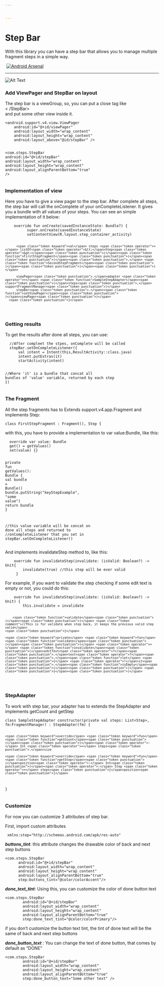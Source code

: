 ```yaml
---


---
```


<h1 id="step-bar">Step Bar</h1>
<p>With this library you can have a step bar that allows you to manage multiple fragment steps in a simple way.</p>
<p><a href="https://jitpack.io/#roubertedgar/step-bar"><img src="https://jitpack.io/v/roubertedgar/step-bar.svg" alt=""></a>    <a href="https://android-arsenal.com/details/1/6848"><img src="https://img.shields.io/badge/Android%20Arsenal-Simple%20Step%20Bar-green.svg?style=flat" alt="Android Arsenal"></a></p>
<hr>
<p><img src="https://media.giphy.com/media/nbOPo5sSZiEmM8YjTc/giphy.gif" alt="Alt Text"></p>
<h3 id="add-viewpager-and-stepbar-on-layout">Add ViewPager and StepBar on layout</h3>
<p>The step bar is a viewGroup, so, you can put a close tag like<br>
&lt; /StepBar&gt;<br>
and put some other view inside it.</p>
<pre class=" language-xml"><code class="prism  language-xml"><span class="token tag"><span class="token tag"><span class="token punctuation">&lt;</span>android.support.v4.view.ViewPager</span>
    <span class="token attr-name"><span class="token namespace">android:</span>id</span><span class="token attr-value"><span class="token punctuation">=</span><span class="token punctuation">"</span>@+id/viewPager<span class="token punctuation">"</span></span>
    <span class="token attr-name"><span class="token namespace">android:</span>layout_width</span><span class="token attr-value"><span class="token punctuation">=</span><span class="token punctuation">"</span>wrap_content<span class="token punctuation">"</span></span>
    <span class="token attr-name"><span class="token namespace">android:</span>layout_height</span><span class="token attr-value"><span class="token punctuation">=</span><span class="token punctuation">"</span>wrap_content<span class="token punctuation">"</span></span>
    <span class="token attr-name"><span class="token namespace">android:</span>layout_above</span><span class="token attr-value"><span class="token punctuation">=</span><span class="token punctuation">"</span>@id/stepBar<span class="token punctuation">"</span></span> <span class="token punctuation">/&gt;</span></span>

<span class="token tag"><span class="token tag"><span class="token punctuation">&lt;</span>com.steps.StepBar</span>
    <span class="token attr-name"><span class="token namespace">android:</span>id</span><span class="token attr-value"><span class="token punctuation">=</span><span class="token punctuation">"</span>@+id/stepBar<span class="token punctuation">"</span></span>
    <span class="token attr-name"><span class="token namespace">android:</span>layout_width</span><span class="token attr-value"><span class="token punctuation">=</span><span class="token punctuation">"</span>wrap_content<span class="token punctuation">"</span></span>
    <span class="token attr-name"><span class="token namespace">android:</span>layout_height</span><span class="token attr-value"><span class="token punctuation">=</span><span class="token punctuation">"</span>wrap_content<span class="token punctuation">"</span></span>
    <span class="token attr-name"><span class="token namespace">android:</span>layout_alignParentBottom</span><span class="token attr-value"><span class="token punctuation">=</span><span class="token punctuation">"</span>true<span class="token punctuation">"</span></span> <span class="token punctuation">/&gt;</span></span>
</code></pre>
<h3 id="implementation-of-view">Implementation of view</h3>
<p>Here you have to give a view pager to the step bar.  After complete all steps, the step bar will call the  onComplete of your onCompleteListener. It gives you a bundle with all values of your steps. You can see an simple implementation of it below:</p>
<pre class=" language-kotlin"><code class="prism  language-kotlin">    <span class="token keyword">override</span> <span class="token keyword">fun</span> <span class="token function">onCreate</span><span class="token punctuation">(</span>savedInstanceState<span class="token operator">:</span> Bundle<span class="token operator">?</span><span class="token punctuation">)</span> <span class="token punctuation">{</span>
          <span class="token keyword">super</span><span class="token punctuation">.</span><span class="token function">onCreate</span><span class="token punctuation">(</span>savedInstanceState<span class="token punctuation">)</span>
          <span class="token function">setContentView</span><span class="token punctuation">(</span>R<span class="token punctuation">.</span>layout<span class="token punctuation">.</span>step_container_activity<span class="token punctuation">)</span>

          <span class="token keyword">val</span> steps <span class="token operator">=</span> listOf<span class="token operator">&lt;</span>Step<span class="token operator">&gt;</span><span class="token punctuation">(</span><span class="token function">FirstStepFragment</span><span class="token punctuation">(</span><span class="token punctuation">)</span><span class="token punctuation">,</span> <span class="token function">SecondStepFragment</span><span class="token punctuation">(</span><span class="token punctuation">)</span><span class="token punctuation">)</span>

          viewPager<span class="token punctuation">.</span>adapter <span class="token operator">=</span> <span class="token function">SampleStepAdapter</span><span class="token punctuation">(</span>steps<span class="token punctuation">,</span> supportFragmentManager<span class="token punctuation">)</span>
          stepBar<span class="token punctuation">.</span><span class="token function">setViewPager</span><span class="token punctuation">(</span>viewPager<span class="token punctuation">)</span>
      <span class="token punctuation">}</span>
</code></pre>
<h3 id="getting-results">Getting results</h3>
<p>To get the results after done all steps, you can use:</p>
<pre class=" language-kotlin"><code class="prism  language-kotlin">  <span class="token comment">//After compleet the stpes, onComplete will be called</span>
  stepBar<span class="token punctuation">.</span><span class="token function">setOnCompleteListener</span><span class="token punctuation">(</span><span class="token punctuation">{</span>
      <span class="token keyword">val</span> intent <span class="token operator">=</span> <span class="token function">Intent</span><span class="token punctuation">(</span><span class="token keyword">this</span><span class="token punctuation">,</span>ResultActivity<span class="token operator">::</span><span class="token keyword">class</span><span class="token punctuation">.</span>java<span class="token punctuation">)</span>
      intent<span class="token punctuation">.</span><span class="token function">putExtras</span><span class="token punctuation">(</span>it<span class="token punctuation">)</span>
      <span class="token function">startActivity</span><span class="token punctuation">(</span>intent<span class="token punctuation">)</span>

  <span class="token comment">//Where 'it' is a bundle that concat all bundles of 'value' variable, returned by each step</span>
  <span class="token punctuation">}</span><span class="token punctuation">)</span>
</code></pre>
<h3 id="the-fragment">The Fragment</h3>
<p>All the step fragments has to Extends support.v4.app.Fragment and implements Step:</p>
<pre class=" language-kotlin"><code class="prism  language-kotlin"><span class="token keyword">class</span> FirstStepFragment <span class="token operator">:</span> <span class="token function">Fragment</span><span class="token punctuation">(</span><span class="token punctuation">)</span><span class="token punctuation">,</span> Step <span class="token punctuation">{</span>
</code></pre>
<p>with this, you have to provide a implementation to var value:Bundle, like this:</p>
<pre class=" language-kotlin"><code class="prism  language-kotlin">  <span class="token keyword">override</span> <span class="token keyword">var</span> value<span class="token operator">:</span> Bundle
  <span class="token keyword">get</span><span class="token punctuation">(</span><span class="token punctuation">)</span> <span class="token operator">=</span> <span class="token function">getValues</span><span class="token punctuation">(</span><span class="token punctuation">)</span>
  <span class="token keyword">set</span><span class="token punctuation">(</span>value<span class="token punctuation">)</span> <span class="token punctuation">{</span><span class="token punctuation">}</span>

  <span class="token keyword">private</span> <span class="token keyword">fun</span> <span class="token function">getValues</span><span class="token punctuation">(</span><span class="token punctuation">)</span><span class="token operator">:</span> Bundle <span class="token punctuation">{</span>
      <span class="token keyword">val</span> bundle <span class="token operator">=</span> <span class="token function">Bundle</span><span class="token punctuation">(</span><span class="token punctuation">)</span>
      bundle<span class="token punctuation">.</span><span class="token function">putString</span><span class="token punctuation">(</span><span class="token string">"keyStepExample"</span><span class="token punctuation">,</span> <span class="token string">"some value"</span><span class="token punctuation">)</span>
      <span class="token keyword">return</span> bundle
  <span class="token punctuation">}</span>

<span class="token comment">//this value variable will be concat on done all steps and returned to</span>
<span class="token comment">//onCompleteListener that you set in stepBar.setOnCompleteListener()</span>
</code></pre>
<p>And implements invalidateStep method to, like this:</p>
<pre class=" language-kotlin"><code class="prism  language-kotlin">    <span class="token keyword">override</span> <span class="token keyword">fun</span> <span class="token function">invalidateStep</span><span class="token punctuation">(</span>invalidate<span class="token operator">:</span> <span class="token punctuation">(</span>isValid<span class="token operator">:</span> Boolean<span class="token operator">?</span><span class="token punctuation">)</span> <span class="token operator">-&gt;</span> Unit<span class="token punctuation">{</span>
        <span class="token function">invalidate</span><span class="token punctuation">(</span><span class="token boolean">true</span><span class="token punctuation">)</span> <span class="token comment">//this step will be ever valid</span>
     <span class="token punctuation">}</span>
</code></pre>
<p>For example, if you want to validate the step checking if some edit text is empty or not, you could do this:</p>
<pre class=" language-kotlin"><code class="prism  language-kotlin">    <span class="token keyword">override</span> <span class="token keyword">fun</span> <span class="token function">invalidateStep</span><span class="token punctuation">(</span>invalidate<span class="token operator">:</span> <span class="token punctuation">(</span>isValid<span class="token operator">:</span> Boolean<span class="token operator">?</span><span class="token punctuation">)</span> <span class="token operator">-&gt;</span> Unit<span class="token punctuation">)</span> <span class="token punctuation">{</span>
        <span class="token keyword">this</span><span class="token punctuation">.</span>invalidate <span class="token operator">=</span> invalidate

        <span class="token function">validate</span><span class="token punctuation">(</span><span class="token punctuation">)</span> <span class="token comment">//This is for validate when step back, it keeps the previous valid step valid</span>
    <span class="token punctuation">}</span>

    <span class="token keyword">private</span> <span class="token keyword">fun</span> <span class="token function">validate</span><span class="token punctuation">(</span><span class="token punctuation">)</span> <span class="token operator">=</span> <span class="token function">invalidate</span><span class="token punctuation">(</span>editText<span class="token operator">?</span><span class="token punctuation">.</span>text<span class="token operator">?</span><span class="token punctuation">.</span><span class="token function">let</span> <span class="token punctuation">{</span> <span class="token operator">!</span>it<span class="token punctuation">.</span><span class="token function">isEmpty</span><span class="token punctuation">(</span><span class="token punctuation">)</span> <span class="token punctuation">}</span><span class="token punctuation">)</span>
</code></pre>
<h3 id="stepadapter">StepAdapter</h3>
<p>To work with step bar, your adapter has to extends the StepAdapter and implements getCount and getStep</p>
<pre class=" language-kotlin"><code class="prism  language-kotlin"><span class="token keyword">class</span> SampleStepAdapter <span class="token keyword">constructor</span><span class="token punctuation">(</span><span class="token keyword">private</span> <span class="token keyword">val</span> steps<span class="token operator">:</span> List<span class="token operator">&lt;</span>Step<span class="token operator">&gt;</span><span class="token punctuation">,</span> fm<span class="token operator">:</span>FragmentManager<span class="token punctuation">)</span> <span class="token operator">:</span> <span class="token function">StepAdapter</span><span class="token punctuation">(</span>fm<span class="token punctuation">)</span> <span class="token punctuation">{</span>

    <span class="token keyword">override</span> <span class="token keyword">fun</span> <span class="token function">getCount</span><span class="token punctuation">(</span><span class="token punctuation">)</span><span class="token operator">:</span> Int <span class="token operator">=</span> steps<span class="token punctuation">.</span>size

    <span class="token keyword">override</span> <span class="token keyword">fun</span> <span class="token function">getStep</span><span class="token punctuation">(</span>position<span class="token operator">:</span> Int<span class="token punctuation">)</span><span class="token operator">:</span> Step <span class="token operator">=</span> steps<span class="token punctuation">[</span>position<span class="token punctuation">]</span>
<span class="token punctuation">}</span>
</code></pre>
<h3 id="customize">Customize</h3>
<p>For now you can customize 3 attributes of step bar.</p>
<p>First, import custom attributes</p>
<pre class=" language-xml"><code class="prism  language-xml"> xmlns:step="http://schemas.android.com/apk/res-auto"
</code></pre>
<p><em><strong>buttons_tint</strong></em>: this attribute changes the drawable color of back and next step buttons</p>
<pre class=" language-xml"><code class="prism  language-xml"><span class="token tag"><span class="token tag"><span class="token punctuation">&lt;</span>com.steps.StepBar</span>
      <span class="token attr-name"><span class="token namespace">android:</span>id</span><span class="token attr-value"><span class="token punctuation">=</span><span class="token punctuation">"</span>@+id/stepBar<span class="token punctuation">"</span></span>
      <span class="token attr-name"><span class="token namespace">android:</span>layout_width</span><span class="token attr-value"><span class="token punctuation">=</span><span class="token punctuation">"</span>wrap_content<span class="token punctuation">"</span></span>
      <span class="token attr-name"><span class="token namespace">android:</span>layout_height</span><span class="token attr-value"><span class="token punctuation">=</span><span class="token punctuation">"</span>wrap_content<span class="token punctuation">"</span></span>
      <span class="token attr-name"><span class="token namespace">android:</span>layout_alignParentBottom</span><span class="token attr-value"><span class="token punctuation">=</span><span class="token punctuation">"</span>true<span class="token punctuation">"</span></span>
      <span class="token attr-name"><span class="token namespace">step:</span>buttons_tint</span><span class="token attr-value"><span class="token punctuation">=</span><span class="token punctuation">"</span>@color/colorAccent<span class="token punctuation">"</span></span><span class="token punctuation">/&gt;</span></span>
</code></pre>
<p><em><strong>done_text_tint</strong></em>: Using this, you can customize the color of done button text</p>
<pre class=" language-xml"><code class="prism  language-xml"><span class="token tag"><span class="token tag"><span class="token punctuation">&lt;</span>com.steps.StepBar</span>
        <span class="token attr-name"><span class="token namespace">android:</span>id</span><span class="token attr-value"><span class="token punctuation">=</span><span class="token punctuation">"</span>@+id/stepBar<span class="token punctuation">"</span></span>
        <span class="token attr-name"><span class="token namespace">android:</span>layout_width</span><span class="token attr-value"><span class="token punctuation">=</span><span class="token punctuation">"</span>wrap_content<span class="token punctuation">"</span></span>
        <span class="token attr-name"><span class="token namespace">android:</span>layout_height</span><span class="token attr-value"><span class="token punctuation">=</span><span class="token punctuation">"</span>wrap_content<span class="token punctuation">"</span></span>
        <span class="token attr-name"><span class="token namespace">android:</span>layout_alignParentBottom</span><span class="token attr-value"><span class="token punctuation">=</span><span class="token punctuation">"</span>true<span class="token punctuation">"</span></span>
        <span class="token attr-name"><span class="token namespace">step:</span>done_text_tint</span><span class="token attr-value"><span class="token punctuation">=</span><span class="token punctuation">"</span>@color/colorPrimary<span class="token punctuation">"</span></span><span class="token punctuation">/&gt;</span></span>
</code></pre>
<p>if you don’t customize the button text tint, the tint of done text will be the same of back and next step buttons</p>
<p><em><strong>done_button_text</strong></em> : You can change the text of done button, that comes by default as “DONE”</p>
<pre class=" language-xml"><code class="prism  language-xml"><span class="token tag"><span class="token tag"><span class="token punctuation">&lt;</span>com.steps.StepBar</span>
        <span class="token attr-name"><span class="token namespace">android:</span>id</span><span class="token attr-value"><span class="token punctuation">=</span><span class="token punctuation">"</span>@+id/stepBar<span class="token punctuation">"</span></span>
        <span class="token attr-name"><span class="token namespace">android:</span>layout_width</span><span class="token attr-value"><span class="token punctuation">=</span><span class="token punctuation">"</span>wrap_content<span class="token punctuation">"</span></span>
        <span class="token attr-name"><span class="token namespace">android:</span>layout_height</span><span class="token attr-value"><span class="token punctuation">=</span><span class="token punctuation">"</span>wrap_content<span class="token punctuation">"</span></span>
        <span class="token attr-name"><span class="token namespace">android:</span>layout_alignParentBottom</span><span class="token attr-value"><span class="token punctuation">=</span><span class="token punctuation">"</span>true<span class="token punctuation">"</span></span>
        <span class="token attr-name"><span class="token namespace">step:</span>done_button_text</span><span class="token attr-value"><span class="token punctuation">=</span><span class="token punctuation">"</span>Some other text<span class="token punctuation">"</span></span> <span class="token punctuation">/&gt;</span></span>
</code></pre>

